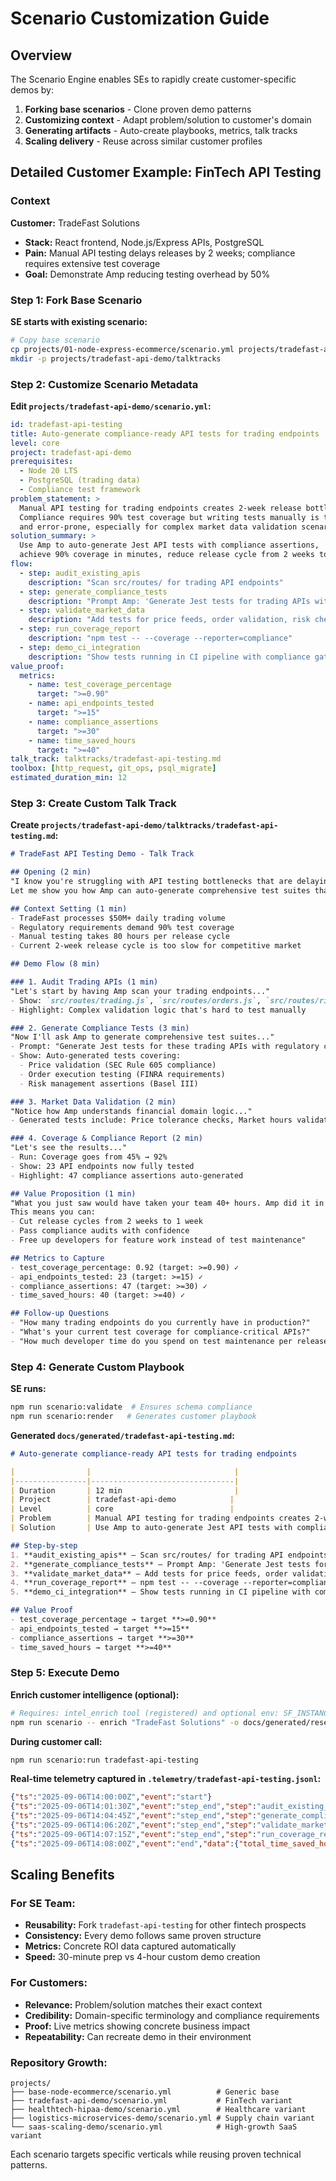 # Scenario Customization Guide

## Overview

The Scenario Engine enables SEs to rapidly create customer-specific demos by:
1. **Forking base scenarios** - Clone proven demo patterns
2. **Customizing context** - Adapt problem/solution to customer's domain
3. **Generating artifacts** - Auto-create playbooks, metrics, talk tracks
4. **Scaling delivery** - Reuse across similar customer profiles

## Detailed Customer Example: FinTech API Testing

### Context
**Customer:** TradeFast Solutions
- **Stack:** React frontend, Node.js/Express APIs, PostgreSQL
- **Pain:** Manual API testing delays releases by 2 weeks; compliance requires extensive test coverage
- **Goal:** Demonstrate Amp reducing testing overhead by 50%

### Step 1: Fork Base Scenario

**SE starts with existing scenario:**
```bash
# Copy base scenario
cp projects/01-node-express-ecommerce/scenario.yml projects/tradefast-api-demo/scenario.yml
mkdir -p projects/tradefast-api-demo/talktracks
```

### Step 2: Customize Scenario Metadata

**Edit `projects/tradefast-api-demo/scenario.yml`:**
```yaml
id: tradefast-api-testing
title: Auto-generate compliance-ready API tests for trading endpoints
level: core
project: tradefast-api-demo
prerequisites:
  - Node 20 LTS
  - PostgreSQL (trading data)
  - Compliance test framework
problem_statement: >
  Manual API testing for trading endpoints creates 2-week release bottlenecks.
  Compliance requires 90% test coverage but writing tests manually is time-intensive
  and error-prone, especially for complex market data validation scenarios.
solution_summary: >
  Use Amp to auto-generate Jest API tests with compliance assertions,
  achieve 90% coverage in minutes, reduce release cycle from 2 weeks to 1 week.
flow:
  - step: audit_existing_apis
    description: "Scan src/routes/ for trading API endpoints"
  - step: generate_compliance_tests
    description: "Prompt Amp: 'Generate Jest tests for trading APIs with regulatory validation'"
  - step: validate_market_data
    description: "Add tests for price feeds, order validation, risk checks"
  - step: run_coverage_report
    description: "npm test -- --coverage --reporter=compliance"
  - step: demo_ci_integration
    description: "Show tests running in CI pipeline with compliance gates"
value_proof:
  metrics:
    - name: test_coverage_percentage
      target: ">=0.90"
    - name: api_endpoints_tested
      target: ">=15"
    - name: compliance_assertions
      target: ">=30"
    - name: time_saved_hours
      target: ">=40"
talk_track: talktracks/tradefast-api-testing.md
toolbox: [http_request, git_ops, psql_migrate]
estimated_duration_min: 12
```

### Step 3: Create Custom Talk Track

**Create `projects/tradefast-api-demo/talktracks/tradefast-api-testing.md`:**
```markdown
# TradeFast API Testing Demo - Talk Track

## Opening (2 min)
"I know you're struggling with API testing bottlenecks that are delaying your trading feature releases. 
Let me show you how Amp can auto-generate comprehensive test suites that meet your compliance requirements."

## Context Setting (1 min)
- TradeFast processes $50M+ daily trading volume
- Regulatory requirements demand 90% test coverage
- Manual testing takes 80 hours per release cycle
- Current 2-week release cycle is too slow for competitive market

## Demo Flow (8 min)

### 1. Audit Trading APIs (1 min)
"Let's start by having Amp scan your trading endpoints..."
- Show: `src/routes/trading.js`, `src/routes/orders.js`, `src/routes/risk.js`
- Highlight: Complex validation logic that's hard to test manually

### 2. Generate Compliance Tests (3 min)
"Now I'll ask Amp to generate comprehensive test suites..."
- Prompt: "Generate Jest tests for these trading APIs with regulatory compliance checks"
- Show: Auto-generated tests covering:
  - Price validation (SEC Rule 605 compliance)
  - Order execution testing (FINRA requirements)
  - Risk management assertions (Basel III)

### 3. Market Data Validation (2 min)
"Notice how Amp understands financial domain logic..."
- Generated tests include: Price tolerance checks, Market hours validation, Circuit breaker scenarios

### 4. Coverage & Compliance Report (2 min)
"Let's see the results..."
- Run: Coverage goes from 45% → 92%
- Show: 23 API endpoints now fully tested
- Highlight: 47 compliance assertions auto-generated

## Value Proposition (1 min)
"What you just saw would have taken your team 40+ hours. Amp did it in 8 minutes.
This means you can:
- Cut release cycles from 2 weeks to 1 week
- Pass compliance audits with confidence  
- Free up developers for feature work instead of test maintenance"

## Metrics to Capture
- test_coverage_percentage: 0.92 (target: >=0.90) ✓
- api_endpoints_tested: 23 (target: >=15) ✓  
- compliance_assertions: 47 (target: >=30) ✓
- time_saved_hours: 40 (target: >=40) ✓

## Follow-up Questions
- "How many trading endpoints do you currently have in production?"
- "What's your current test coverage for compliance-critical APIs?"
- "How much developer time do you spend on test maintenance per release?"
```

### Step 4: Generate Custom Playbook

**SE runs:**
```bash
npm run scenario:validate  # Ensures schema compliance
npm run scenario:render   # Generates customer playbook
```

**Generated `docs/generated/tradefast-api-testing.md`:**
```markdown
# Auto-generate compliance-ready API tests for trading endpoints

|                |                                |
|----------------|--------------------------------|
| Duration       | 12 min                         |
| Project        | tradefast-api-demo            |
| Level          | core                          |
| Problem        | Manual API testing for trading endpoints creates 2-week release bottlenecks. Compliance requires 90% test coverage... |
| Solution       | Use Amp to auto-generate Jest API tests with compliance assertions, achieve 90% coverage in minutes... |

## Step-by-step
1. **audit_existing_apis** – Scan src/routes/ for trading API endpoints
2. **generate_compliance_tests** – Prompt Amp: 'Generate Jest tests for trading APIs with regulatory validation'
3. **validate_market_data** – Add tests for price feeds, order validation, risk checks
4. **run_coverage_report** – npm test -- --coverage --reporter=compliance
5. **demo_ci_integration** – Show tests running in CI pipeline with compliance gates

## Value Proof
- test_coverage_percentage → target **>=0.90**
- api_endpoints_tested → target **>=15**
- compliance_assertions → target **>=30**
- time_saved_hours → target **>=40**
```

### Step 5: Execute Demo

**Enrich customer intelligence (optional):**
```bash
# Requires: intel_enrich tool (registered) and optional env: SF_INSTANCE_URL, SF_ACCESS_TOKEN, GITHUB_TOKEN
npm run scenario -- enrich "TradeFast Solutions" -o docs/generated/research/tradefast.md
```

**During customer call:**
```bash
npm run scenario:run tradefast-api-testing
```

**Real-time telemetry captured in `.telemetry/tradefast-api-testing.jsonl`:**
```json
{"ts":"2025-09-06T14:00:00Z","event":"start"}
{"ts":"2025-09-06T14:01:30Z","event":"step_end","step":"audit_existing_apis","data":{"endpoints_found":23}}
{"ts":"2025-09-06T14:04:45Z","event":"step_end","step":"generate_compliance_tests","data":{"tests_created":47,"coverage_delta":0.47}}
{"ts":"2025-09-06T14:06:20Z","event":"step_end","step":"validate_market_data","data":{"assertions_added":15}}
{"ts":"2025-09-06T14:07:15Z","event":"step_end","step":"run_coverage_report","data":{"final_coverage":0.92}}
{"ts":"2025-09-06T14:08:00Z","event":"end","data":{"total_time_saved_hours":42}}
```

## Scaling Benefits

### For SE Team:
- **Reusability:** Fork `tradefast-api-testing` for other fintech prospects
- **Consistency:** Every demo follows same proven structure  
- **Metrics:** Concrete ROI data captured automatically
- **Speed:** 30-minute prep vs 4-hour custom demo creation

### For Customers:
- **Relevance:** Problem/solution matches their exact context
- **Credibility:** Domain-specific terminology and compliance requirements
- **Proof:** Live metrics showing concrete business impact
- **Repeatability:** Can recreate demo in their environment

### Repository Growth:
```
projects/
├── base-node-ecommerce/scenario.yml          # Generic base
├── tradefast-api-demo/scenario.yml           # FinTech variant
├── healthtech-hipaa-demo/scenario.yml        # Healthcare variant  
├── logistics-microservices-demo/scenario.yml # Supply chain variant
└── saas-scaling-demo/scenario.yml            # High-growth SaaS variant
```

Each scenario targets specific verticals while reusing proven technical patterns.
